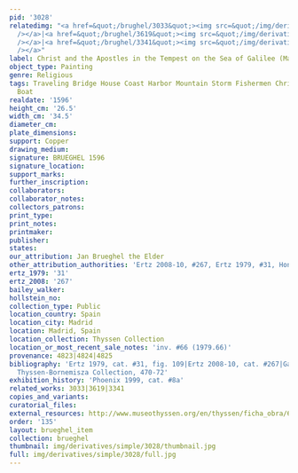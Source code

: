 ```yaml
---
pid: '3028'
relatedimg: "<a href=&quot;/brughel/3033&quot;><img src=&quot;/img/derivatives/simple/3033/thumbnail.jpg&quot;
  /></a>|<a href=&quot;/brughel/3619&quot;><img src=&quot;/img/derivatives/simple/3619/thumbnail.jpg&quot;
  /></a>|<a href=&quot;/brughel/3341&quot;><img src=&quot;/img/derivatives/simple/3341/thumbnail.jpg&quot;
  /></a>"
label: Christ and the Apostles in the Tempest on the Sea of Galilee (Madrid)
object_type: Painting
genre: Religious
tags: Traveling Bridge House Coast Harbor Mountain Storm Fishermen Christ New_Testament
  Boat
realdate: '1596'
height_cm: '26.5'
width_cm: '34.5'
diameter_cm: 
plate_dimensions: 
support: Copper
drawing_medium: 
signature: BRUEGHEL 1596
signature_location: 
support_marks: 
further_inscription: 
collaborators: 
collaborator_notes: 
collectors_patrons: 
print_type: 
print_notes: 
printmaker: 
publisher: 
states: 
our_attribution: Jan Brueghel the Elder
other_attribution_authorities: 'Ertz 2008-10, #267, Ertz 1979, #31, Honig database'
ertz_1979: '31'
ertz_2008: '267'
bailey_walker: 
hollstein_no: 
collection_type: Public
location_country: Spain
location_city: Madrid
location: Madrid, Spain
location_collection: Thyssen Collection
location_or_most_recent_sale_notes: 'inv. #66 (1979.66)'
provenance: 4823|4824|4825
bibliography: 'Ertz 1979, cat. #31, fig. 109|Ertz 2008-10, cat. #267|Gaskell, The
  Thyssen-Bornemisza Collection, 470-72'
exhibition_history: 'Phoenix 1999, cat. #8a'
related_works: 3033|3619|3341
copies_and_variants: 
curatorial_files: 
external_resources: http://www.museothyssen.org/en/thyssen/ficha_obra/694
order: '135'
layout: brueghel_item
collection: brueghel
thumbnail: img/derivatives/simple/3028/thumbnail.jpg
full: img/derivatives/simple/3028/full.jpg
---
```

